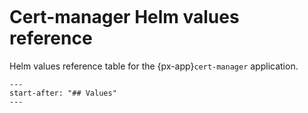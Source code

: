 ```{px-app-values} cert-manager
```

# Cert-manager Helm values reference

Helm values reference table for the {px-app}`cert-manager` application.

```{include} ../../../services/cert-manager/README.md
---
start-after: "## Values"
---
```

